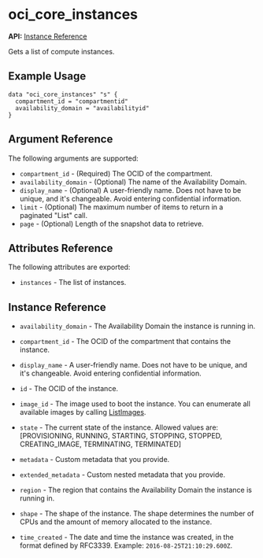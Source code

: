 
# oci\_core\_instances

**API:** [Instance Reference][af7539b8]

  [af7539b8]: https://docs.us-phoenix-1.oraclecloud.com/api/#/en/iaas/20160918/Instance/ "InstanceReference"

Gets a list of compute instances.

## Example Usage

```
data "oci_core_instances" "s" {
  compartment_id = "compartmentid"
  availability_domain = "availabilityid"
}
```

## Argument Reference

The following arguments are supported:

* `compartment_id` - (Required) The OCID of the compartment.
* `availability_domain` - (Optional) The name of the Availability Domain.
* `display_name` - (Optional) A user-friendly name. Does not have to be unique, and it's changeable. Avoid entering confidential information.
* `limit` - (Optional) The maximum number of items to return in a paginated "List" call.
* `page` - (Optional) Length of the snapshot data to retrieve.

## Attributes Reference

The following attributes are exported:

* `instances` - The list of instances.

## Instance Reference
* `availability_domain` - The Availability Domain the instance is running in.
* `compartment_id` - The OCID of the compartment that contains the instance.
* `display_name` - A user-friendly name. Does not have to be unique, and it's changeable. Avoid entering confidential information.
* `id` - The OCID of the instance.
* `image_id` - The image used to boot the instance. You can enumerate all available images by calling [ListImages][d198fa10].
* `state` - The current state of the instance. Allowed values are: [PROVISIONING, RUNNING, STARTING, STOPPING, STOPPED, CREATING_IMAGE, TERMINATING, TERMINATED]
* `metadata` - Custom metadata that you provide.
* `extended_metadata` - Custom nested metadata that you provide.
* `region` - The region that contains the Availability Domain the instance is running in.
* `shape` - The shape of the instance. The shape determines the number of CPUs and the amount of memory allocated to the instance.
* `time_created` - The date and time the instance was created,  in the format defined by RFC3339.  Example: `2016-08-25T21:10:29.600Z`.

  [d198fa10]: https://docs.us-phoenix-1.oraclecloud.com/api/#/en/iaas/20160918/Image/ListImages "ListImages"
